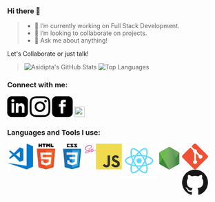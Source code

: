 ### Hi there 👋

<!--
**asi309/asi309** is a ✨ _special_ ✨ repository because its `README.md` (this file) appears on your GitHub profile.

Here are some ideas to get you started:

- 🔭 I’m currently working on ...
- 🌱 I’m currently learning ...
- 👯 I’m looking to collaborate on ...
- 🤔 I’m looking for help with ...
- 💬 Ask me about ...
- 📫 How to reach me: ...
- 😄 Pronouns: ...
- ⚡ Fun fact: ...
-->

> - 🔭 I’m currently working on Full Stack Development.
> - 👯 I’m looking to collaborate on projects.
> - 💬 Ask me about anything!

Let's Collaborate or just talk!

>![Asidipta's GitHub Stats](https://github-readme-stats.vercel.app/api?username=asi309&show_icons=true&theme=cobalt)
>![Top Languages](https://github-readme-stats.vercel.app/api/top-langs/?username=asi309&theme=cobalt")

### Connect with me:
<a href="https://www.linkedin.com/in/asidipta/">![LI](https://github.com/asi309/asi309/blob/master/social_icons/li.svg)</a> 
<a href="https://www.instagram.com/_asiii80/">![IG](https://github.com/asi309/asi309/blob/master/social_icons/ig.svg)</a>
<a href="https://www.facebook.com/asidipta.chaudhuri.7">![FB](https://github.com/asi309/asi309/blob/master/social_icons/fb.svg)</a> 
<a href="https://dev.to/asi309"><img src="https://d2fltix0v2e0sb.cloudfront.net/dev-badge.svg" height="24px" width="24px" /></a>


### Languages and Tools I use: 
<img align="left" alt="Visual Studio Code" width="60px" src="https://github.com/asi309/asi309/blob/master/tool_icons/vscode.png" />
<img align="left" alt="HTML5" width="60px" src="https://github.com/asi309/asi309/blob/master/tool_icons/html5.png" />
<img align="left" alt="CSS3" width="60px" src="https://github.com/asi309/asi309/blob/master/tool_icons/css3.png" />
<img align="left" alt="Sass" width="26px" src="https://raw.githubusercontent.com/github/explore/80688e429a7d4ef2fca1e82350fe8e3517d3494d/topics/sass/sass.png" />
<img align="left" alt="JavaScript" width="60px" src="https://github.com/asi309/asi309/blob/master/tool_icons/js.png" />
<img align="left" alt="React" width="80px" src="https://github.com/asi309/asi309/blob/master/tool_icons/react.png" />
<img align="left" alt="Node" width="60px" src="https://github.com/asi309/asi309/blob/master/tool_icons/node.png" />
<img align="left" alt="Git" width="60px" src="https://github.com/asi309/asi309/blob/master/tool_icons/git.png" />
<img align="left" alt="GitHub" width="60px" src="https://github.com/asi309/asi309/blob/master/tool_icons/github.png" />
